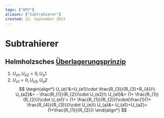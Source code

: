 ```yaml
---
tags: ["OPV"]
aliases: ["Subtrahierer"]
created: 23. September 2023
---
```


# Subtrahierer

## Helmholzsches [Überlagerungsprinzip](../Elektrotechnik/Superpositionsprinzip.md)

1. $U_{e1},U_{e2}=0, U_{a}1$
2. $U_{e1}=0, U_{e2}, U_{a}2$
$$
\begin{align*}
U_{e}'&=U_{e1}\cdot \frac{R_{3}}{R_{3}+R_{4}}\\
U_{a2}&= - \frac{R_{1}}{R_{2}}\cdot U_{e2}\\
U_{a1}&= (1+ \frac{R_{1}}{R_{2}})\cdot U_{e1}'= (1+ \frac{R_{1}}{R_{2}})\cdot(\frac{1}{1+ \frac{R_{4}}{R_{3}}})\cdot U_{e}\\
U_{a}&= U_{a1}+U_{a2}=(1+\frac{R_{1}}{R_{2}})
\end{align*}
$$